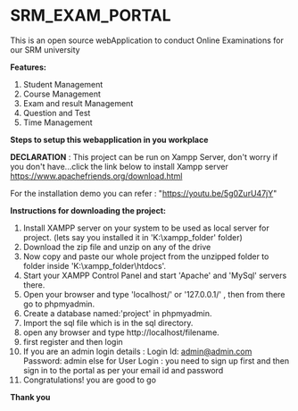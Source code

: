 # SRM_EXAM_PORTAL
This is an open source webApplication to conduct Online Examinations for our SRM university

**Features:**
1. Student Management
2. Course Management
3. Exam and result Management
4. Question and Test
5. Time Management

**Steps to setup this webapplication in you workplace**

**DECLARATION** :
 This project can be run on Xampp Server, don't worry if you don't have...click the link below to install Xampp server
 https://www.apachefriends.org/download.html

For the installation demo you can refer : "https://youtu.be/5g0ZurU47jY"

**Instructions for downloading the project:**

1. Install XAMPP server on your system to be used as local server for project. (lets say you installed it in 'K:\xampp_folder' folder)
2. Download the zip file and unzip on any of the drive
3. Now copy and paste our whole project from the unzipped folder to folder inside 'K:\xampp_folder\htdocs'.
4. Start your XAMPP Control Panel and start 'Apache' and 'MySql' servers there.
5. Open your browser and type 'localhost/' or '127.0.0.1/' , then from there go to phpmyadmin.
6. Create a database named:'project' in phpmyadmin.
7. Import the sql file which is in the sql directory.
8. open any browser and type http://localhost/filename.
9. first register and then login
10. If you are an admin login details : Login Id: admin@admin.com Password: admin
 else for User Login : you need to sign up first and then sign in to the portal as per your email id and password
11. Congratulations! you are good to go

**Thank you**


